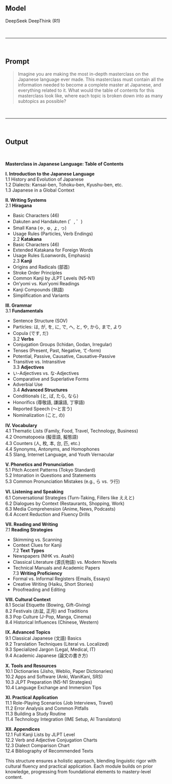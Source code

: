 ## Model

DeepSeek DeepThink (R1)

<br>

---

<br>

## Prompt

> Imagine you are making the most in-depth masterclass on the Japanese language ever made. This masterclass must contain all the information needed to become a complete master at Japanese, and everything related to it. What would the table of contents for this masterclass look like, where each topic is broken down into as many subtopics as possible?

<br>

---

<br>

## Output

<br>

**Masterclass in Japanese Language: Table of Contents**

**I. Introduction to the Japanese Language**  
1.1 History and Evolution of Japanese  
1.2 Dialects: Kansai-ben, Tohoku-ben, Kyushu-ben, etc.  
1.3 Japanese in a Global Context  

**II. Writing Systems**  
2.1 **Hiragana**  
- Basic Characters (46)  
- Dakuten and Handakuten (゛, ゜)  
- Small Kana (ゃ, ゅ, ょ, っ)  
- Usage Rules (Particles, Verb Endings)  
2.2 **Katakana**  
- Basic Characters (46)  
- Extended Katakana for Foreign Words  
- Usage Rules (Loanwords, Emphasis)  
2.3 **Kanji**  
- Origins and Radicals (部首)  
- Stroke Order Principles  
- Common Kanji by JLPT Levels (N5-N1)  
- On’yomi vs. Kun’yomi Readings  
- Kanji Compounds (熟語)  
- Simplification and Variants  

**III. Grammar**  
3.1 **Fundamentals**  
- Sentence Structure (SOV)  
- Particles: は, が, を, に, で, へ, と, や, から, まで, より  
- Copula (です, だ)  
3.2 **Verbs**  
- Conjugation Groups (Ichidan, Godan, Irregular)  
- Tenses (Present, Past, Negative, て-form)  
- Potential, Passive, Causative, Causative-Passive  
- Transitive vs. Intransitive  
3.3 **Adjectives**  
- い-Adjectives vs. な-Adjectives  
- Comparative and Superlative Forms  
- Adverbial Use  
3.4 **Advanced Structures**  
- Conditionals (と, ば, たら, なら)  
- Honorifics (尊敬語, 謙譲語, 丁寧語)  
- Reported Speech (～と言う)  
- Nominalization (こと, の)  

**IV. Vocabulary**  
4.1 Thematic Lists (Family, Food, Travel, Technology, Business)  
4.2 Onomatopoeia (擬音語, 擬態語)  
4.3 Counters (人, 枚, 本, 台, 匹, etc.)  
4.4 Synonyms, Antonyms, and Homophones  
4.5 Slang, Internet Language, and Youth Vernacular  

**V. Phonetics and Pronunciation**  
5.1 Pitch Accent Patterns (Tokyo Standard)  
5.2 Intonation in Questions and Statements  
5.3 Common Pronunciation Mistakes (e.g., ら vs. ラ行)  

**VI. Listening and Speaking**  
6.1 Conversational Strategies (Turn-Taking, Fillers like ええと)  
6.2 Dialogues by Context (Restaurants, Shopping, Work)  
6.3 Media Comprehension (Anime, News, Podcasts)  
6.4 Accent Reduction and Fluency Drills  

**VII. Reading and Writing**  
7.1 **Reading Strategies**  
- Skimming vs. Scanning  
- Context Clues for Kanji  
7.2 **Text Types**  
- Newspapers (NHK vs. Asahi)  
- Classical Literature (源氏物語) vs. Modern Novels  
- Technical Manuals and Academic Papers  
7.3 **Writing Proficiency**  
- Formal vs. Informal Registers (Emails, Essays)  
- Creative Writing (Haiku, Short Stories)  
- Proofreading and Editing  

**VIII. Cultural Context**  
8.1 Social Etiquette (Bowing, Gift-Giving)  
8.2 Festivals (お盆, 正月) and Traditions  
8.3 Pop Culture (J-Pop, Manga, Cinema)  
8.4 Historical Influences (Chinese, Western)  

**IX. Advanced Topics**  
9.1 Classical Japanese (文語) Basics  
9.2 Translation Techniques (Literal vs. Localized)  
9.3 Specialized Jargon (Legal, Medical, IT)  
9.4 Academic Japanese (論文の書き方)  

**X. Tools and Resources**  
10.1 Dictionaries (Jisho, Weblio, Paper Dictionaries)  
10.2 Apps and Software (Anki, WaniKani, SRS)  
10.3 JLPT Preparation (N5-N1 Strategies)  
10.4 Language Exchange and Immersion Tips  

**XI. Practical Application**  
11.1 Role-Playing Scenarios (Job Interviews, Travel)  
11.2 Error Analysis and Common Pitfalls  
11.3 Building a Study Routine  
11.4 Technology Integration (IME Setup, AI Translators)  

**XII. Appendices**  
12.1 Full Kanji Lists by JLPT Level  
12.2 Verb and Adjective Conjugation Charts  
12.3 Dialect Comparison Chart  
12.4 Bibliography of Recommended Texts  

This structure ensures a holistic approach, blending linguistic rigor with cultural fluency and practical application. Each module builds on prior knowledge, progressing from foundational elements to mastery-level content.